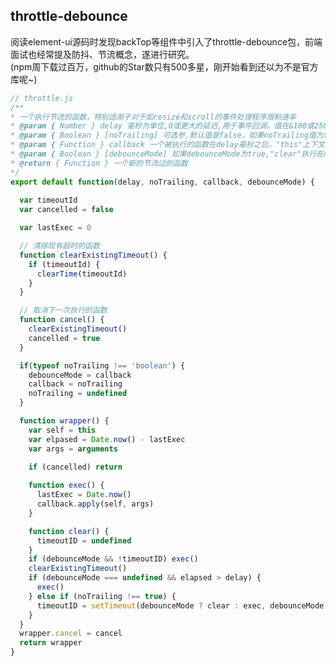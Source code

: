 <!--
 * @Author: Richard Chiang
 * @Date: 2020-05-15 15:23:36
 * @LastEditrors: Richard Chiang
 * @LastEditTime: 2020-05-15 16:23:04
 * @Email: 19875991227@163.com
--> 
## throttle-debounce
阅读element-ui源码时发现backTop等组件中引入了throttle-debounce包，前端面试也经常提及防抖、节流概念，遂进行研究。  
(npm周下载过百万，github的Star数只有500多星，刚开始看到还以为不是官方库呢~)
```js
// throttle.js
/**
* 一个执行节流的函数，特别适用于对于如resize和scroll的事件处理程序限制速率
* @param { Number } delay 毫秒为单位,0或更大的延迟,用于事件回调，值在&100或250左右(或者更大)是最合适的
* @param { Boolean } [noTrailing] 可选参,默认值是false，如果noTrailing值为true，callback将仅仅每隔delay毫秒执行一次当节流函数正在被调用。如果noTrailing值为false或未指定。callback将执行一次当最后一次节流函数被调用之后（如果在delay毫秒内未调用节流函数，内部计数器会被重置）
* @param { Function } callback 一个被执行的函数在delay毫秒之后，"this"上下文和全部参数都按照原样传递，执行限制函数时返回callback
* @param { Boolean } [debounceMode] 如果debounceMode为true,"clear"执行在delay毫秒之后。如果debounceMode为false，'callback'执行在delay毫秒之后
* @return { Function } 一个新的节流过的函数
*/
export default function(delay, noTrailing, callback, debounceMode) {
  
  var timeoutId
  var cancelled = false

  var lastExec = 0

  // 清除现有超时的函数
  function clearExistingTimeout() {
    if (timeoutId) {
      clearTime(timeoutId)
    }
  }

  // 取消下一次执行的函数
  function cancel() {
    clearExistingTimeout()
    cancelled = true
  }

  if(typeof noTrailing !== 'boolean') {
    debounceMode = callback
    callback = noTrailing
    noTrailing = undefined
  }

  function wrapper() {
    var self = this
    var elpased = Date.now() - lastExec
    var args = arguments

    if (cancelled) return
    
    function exec() {
      lastExec = Date.now()
      callback.apply(self, args)
    }

    function clear() {
      timeoutID = undefined
    }
    if (debounceMode && !timeoutID) exec()
    clearExistingTimeout()
    if (debounceMode === undefined && elapsed > delay) {
      exec()
    } else if (noTrailing !== true) {
      timeoutID = setTimeout(debounceMode ? clear : exec, debounceMode === undefined ? delay - elapsed : delay)
    }
  }
  wrapper.cancel = cancel
  return wrapper
}
```
